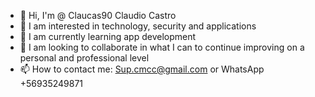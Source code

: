 - 👋 Hi, I'm @ Claucas90 Claudio Castro
- 👀 I am interested in technology, security and applications
- 🌱 I am currently learning app development
- 💞️ I am looking to collaborate in what I can to continue improving on a personal and professional level
- 📫 How to contact me: Sup.cmcc@gmail.com or WhatsApp +56935249871

<!---
Clausas90/Claucas90 is a special ✨ repository ✨ because its `README.md` (this file) appears on its GitHub profile.
You can click the Preview link to see the changes.
--->
